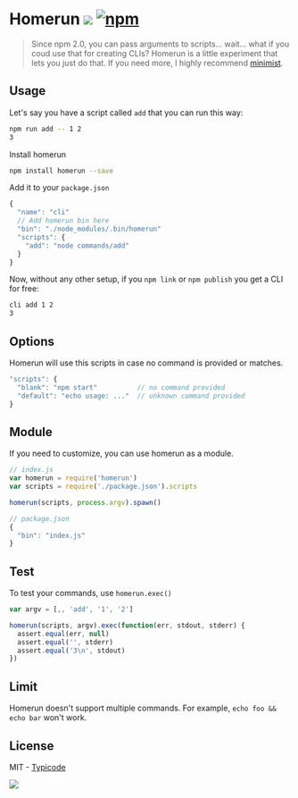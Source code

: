 # Homerun [![](https://travis-ci.org/typicode/homerun.svg?branch=master)](https://travis-ci.org/typicode/homerun) [![npm](https://img.shields.io/npm/v/homerun.svg?style=flat)](https://www.npmjs.com/package/homerun)

> Since npm 2.0, you can pass arguments to scripts... wait... what if you coud use that for creating CLIs?
Homerun is a little experiment that lets you just do that. If you need more, I highly recommend [minimist](https://github.com/substack/minimist).

## Usage

Let's say you have a script called `add` that you can run this way:

```bash
npm run add -- 1 2
3
```

Install homerun

```bash
npm install homerun --save
```

Add it to your `package.json`

```javascript
{
  "name": "cli"
  // Add homerun bin here
  "bin": "./node_modules/.bin/homerun" 
  "scripts": {
    "add": "node commands/add"
  }
}
```

Now, without any other setup, if you `npm link` or `npm publish` you get a CLI for free:

```bash
cli add 1 2
3
```

## Options

Homerun will use this scripts in case no command is provided or matches.

```javascript
"scripts": {
  "blank": "npm start"          // no command provided
  "default": "echo usage: ..."  // unknown command provided
}
```

## Module

If you need to customize, you can use homerun as a module.

```javascript
// index.js
var homerun = require('homerun')
var scripts = require('./package.json').scripts

homerun(scripts, process.argv).spawn()
```

```javascript
// package.json
{
  "bin": "index.js"
}
```

## Test

To test your commands, use `homerun.exec()`

```javascript
var argv = [,, 'add', '1', '2']

homerun(scripts, argv).exec(function(err, stdout, stderr) {
  assert.equal(err, null)
  assert.equal('', stderr)
  assert.equal('3\n', stdout)
})
```

## Limit

Homerun doesn't support multiple commands. For example, `echo foo && echo bar` won't work.

## License

MIT - [Typicode](https://github.com/typicode)

![](http://i.imgur.com/Bs7wA8v.gif)
